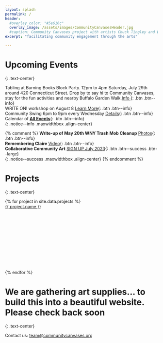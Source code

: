 ```yaml
---
layout: splash
permalink: /
header:
  #overlay_color: "#5e616c"
  overlay_image: /assets/images/CommunityCanvasesHeader.jpg
  #caption: Community Canvases project with artists Chuck Tingley and Edreys Wajed
excerpt: "facilitating community engagement through the arts"

---
```


# Upcoming Events
{: .text-center}


Tabling at Burning Books Block Party. 12pm to 4pm Saturday, July 29th
around 420 Connecticut Street. Drop by to say hi to Community Canvases,
stay for the fun activities and nearby Buffalo Garden Walk.[Info
](https://www.facebook.com/events/283062600944172){: .btn .btn--info}<br>
WRITE ON! workshop on August 8 [Learn More](
    https://kindfools.org/writeon/){: .btn .btn--info}<br>
Community Swing 6pm to 9pm every Wednesday [Details](
    /communityswing){: .btn .btn--info}<br>
Calendar of [**All Events**](
    /events/){: .btn .btn--info}<br>
{: .notice--info .maxwidthbox .align-center}

{% comment %}
**Write-up of May 20th WNY Trash Mob Cleanup** [Photos](https://www.instagram.com/p/CsjYMIIO8PR/){: .btn .btn--info}<br>
**Remembering Claire** [Video](https://kindfools.org/videos/let-them-be/){: .btn .btn--info}<br>
**Collaborative Community Art** [SIGN UP July 2023](/events/communityartsummer2023/){: .btn .btn--success .btn--large}<br>
{: .notice--success .maxwidthbox .align-center}
{% endcomment %}

# Projects
{: .text-center}

<div class="grid">
    {% for project in site.data.projects %}
        <div class="grid-item">
            <a alt="{{ project.name }}" href="{{ project.link }}" title="{{ project.name }}">
                <div class="panel panel-default">
                    <div class="panel-heading">
                        {{ project.name }}
                    </div>
                    <div class="panel-body" style="background: url('{{ project.image }}') no-repeat; background-size: cover; min-height: 200px;"></div>
                </div>
            </a>
        </div>
    {% endfor %}
</div>

# We are gathering art supplies... to build this into a beautiful website. Please check back soon
{: .text-center}

Contact us: [team@communitycanvases.org](mailto:team@communitycanvases.org)

